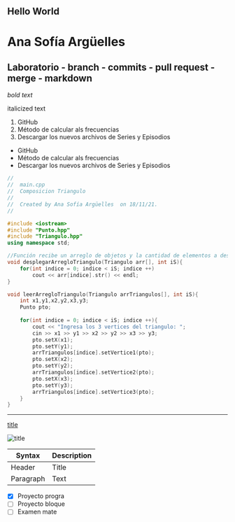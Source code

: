 ## Hello World
# Ana Sofía Argüelles 
## Laboratorio - branch - commits  - pull request - merge - markdown


*bold text*

italicized text

1. GitHub
2. Método de calcular als frecuencias
3. Descargar los nuevos archivos de Series y Episodios

- GitHub
- Método de calcular als frecuencias
- Descargar los nuevos archivos de Series y Episodios

````c++
//
//  main.cpp
//  Composicion Triangulo
//
//  Created by Ana Sofía Argüelles  on 18/11/21.
//

#include <iostream>
#include "Punto.hpp"
#include "Triangulo.hpp"
using namespace std;

//Función recibe un arreglo de objetos y la cantidad de elementos a desplegar
void desplegarArregloTriangulo(Triangulo arr[], int iS){
    for(int indice = 0; indice < iS; indice ++)
        cout << arr[indice].str() << endl;
}

void leerArregloTriangulo(Triangulo arrTriangulos[], int iS){
    int x1,y1,x2,y2,x3,y3;
    Punto pto;
    
    for(int indice = 0; indice < iS; indice ++){
        cout << "Ingresa los 3 vertices del triangulo: ";
        cin >> x1 >> y1 >> x2 >> y2 >> x3 >> y3;
        pto.setX(x1);
        pto.setY(y1);
        arrTriangulos[indice].setVertice1(pto);
        pto.setX(x2);
        pto.setY(y2);
        arrTriangulos[indice].setVertice2(pto);
        pto.setX(x3);
        pto.setY(y3);
        arrTriangulos[indice].setVertice3(pto);
    }
}

````
  
  
----
  
[title](https://www.markdownguide.org/cheat-sheet/)
  
![title](playa.png)
  
  
  
| Syntax | Description |
| ----------- | ----------- |
| Header | Title |
| Paragraph | Text |

- [x] Proyecto progra
- [ ] Proyecto bloque
- [ ] Examen mate
